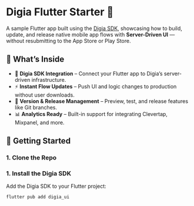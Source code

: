 # Digia Flutter Starter 🚀

A sample Flutter app built using the [Digia SDK](https://digia.tech), showcasing how to build, update, and release native mobile app flows with **Server-Driven UI** — without resubmitting to the App Store or Play Store.

## 🔧 What’s Inside

- 🧱 **Digia SDK Integration** – Connect your Flutter app to Digia’s server-driven infrastructure.
- ⚡ **Instant Flow Updates** – Push UI and logic changes to production without user downloads.
- 🎯 **Version & Release Management** – Preview, test, and release features like Git branches.
- 📊 **Analytics Ready** – Built-in support for integrating Clevertap, Mixpanel, and more.

## 🏁 Getting Started

### 1. Clone the Repo


### 1. Install the Digia SDK

Add the Digia SDK to your Flutter project:

```bash
flutter pub add digia_ui

